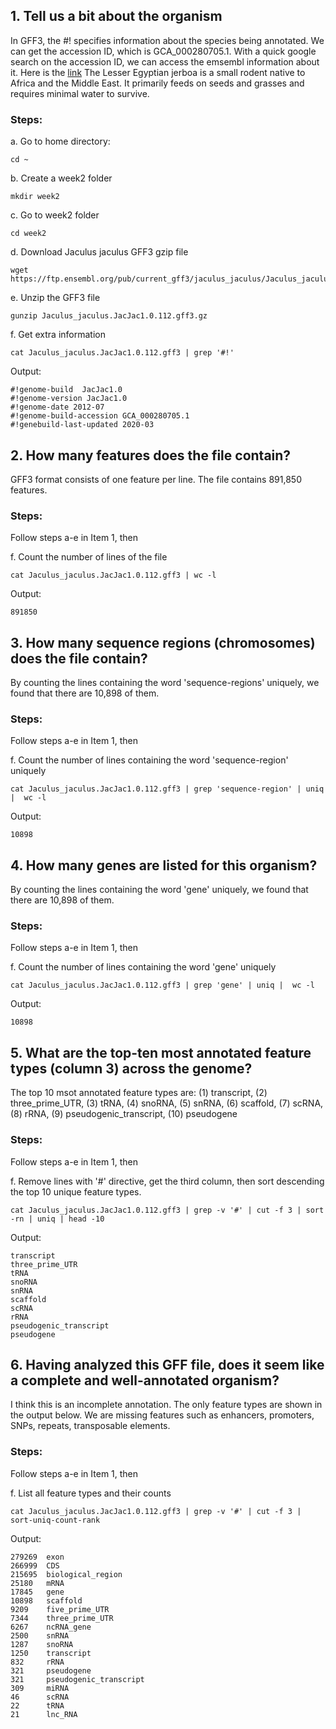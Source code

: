 ## 1. Tell us a bit about the organism

In GFF3, the #! specifies information about the species being annotated. We can get the accession ID, which is GCA_000280705.1.
With a quick google search on the accession ID, we can access the emsembl information about it. Here is the [link](https://useast.ensembl.org/Jaculus_jaculus/Info/Annotation)
The Lesser Egyptian jerboa is a small rodent native to Africa and the Middle East. It primarily feeds on seeds and grasses and requires minimal water to survive.

### Steps:

a. Go to home directory:
```
cd ~
```

b. Create a week2 folder
```
mkdir week2
```

c. Go to week2 folder
```
cd week2
```

d. Download Jaculus jaculus GFF3 gzip file
```
wget https://ftp.ensembl.org/pub/current_gff3/jaculus_jaculus/Jaculus_jaculus.JacJac1.0.112.gff3.gz
```
e. Unzip the GFF3 file
```
gunzip Jaculus_jaculus.JacJac1.0.112.gff3.gz
```

f. Get extra information
```
cat Jaculus_jaculus.JacJac1.0.112.gff3 | grep '#!'
```

Output:
```
#!genome-build  JacJac1.0
#!genome-version JacJac1.0
#!genome-date 2012-07
#!genome-build-accession GCA_000280705.1
#!genebuild-last-updated 2020-03
```

## 2. How many features does the file contain?

GFF3 format consists of one feature per line. The file contains 891,850 features.

### Steps:

Follow steps a-e in Item 1, then

f. Count the number of lines of the file
```
cat Jaculus_jaculus.JacJac1.0.112.gff3 | wc -l
```

Output:
```
891850
```

## 3. How many sequence regions (chromosomes) does the file contain?

By counting the lines containing the word 'sequence-regions' uniquely, we found that there are 10,898 of them.

### Steps:

Follow steps a-e in Item 1, then

f. Count the number of lines containing the word 'sequence-region' uniquely
```
cat Jaculus_jaculus.JacJac1.0.112.gff3 | grep 'sequence-region' | uniq |  wc -l
```

Output:
```
10898
```

## 4. How many genes are listed for this organism?

By counting the lines containing the word 'gene' uniquely, we found that there are 10,898 of them.

### Steps:

Follow steps a-e in Item 1, then

f. Count the number of lines containing the word 'gene' uniquely
```
cat Jaculus_jaculus.JacJac1.0.112.gff3 | grep 'gene' | uniq |  wc -l
```

Output:
```
10898
```

## 5. What are the top-ten most annotated feature types (column 3) across the genome?

The top 10 msot annotated feature types are: 
(1) transcript, (2) three_prime_UTR, (3) tRNA, (4) snoRNA, (5) snRNA, (6) scaffold, (7) scRNA, (8) rRNA, (9) pseudogenic_transcript, (10) pseudogene

### Steps:

Follow steps a-e in Item 1, then

f. Remove lines with '#' directive, get the third column, then sort descending the top 10 unique feature types.
```
cat Jaculus_jaculus.JacJac1.0.112.gff3 | grep -v '#' | cut -f 3 | sort -rn | uniq | head -10
```

Output:
```
transcript
three_prime_UTR
tRNA
snoRNA
snRNA
scaffold
scRNA
rRNA
pseudogenic_transcript
pseudogene
```
        
## 6. Having analyzed this GFF file, does it seem like a complete and well-annotated organism?

I think this is an incomplete annotation. The only feature types are shown in the output below. 
We are missing features such as enhancers, promoters, SNPs, repeats, transposable elements.

### Steps:

Follow steps a-e in Item 1, then

f. List all feature types and their counts
```
cat Jaculus_jaculus.JacJac1.0.112.gff3 | grep -v '#' | cut -f 3 | sort-uniq-count-rank
```

Output:
```
279269  exon
266999  CDS
215695  biological_region
25180   mRNA
17845   gene
10898   scaffold
9209    five_prime_UTR
7344    three_prime_UTR
6267    ncRNA_gene
2500    snRNA
1287    snoRNA
1250    transcript
832     rRNA
321     pseudogene
321     pseudogenic_transcript
309     miRNA
46      scRNA
22      tRNA
21      lnc_RNA
```
